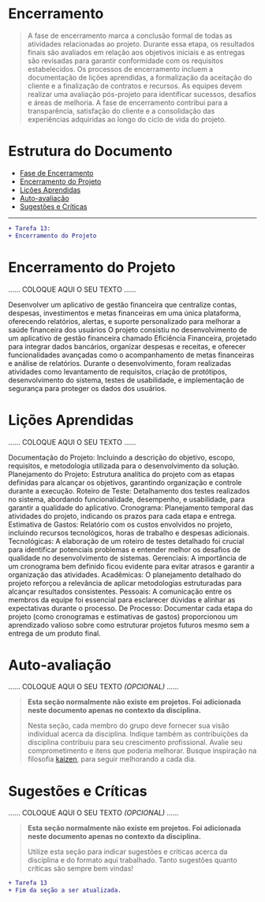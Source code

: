 # Encerramento

> A fase de encerramento marca a conclusão formal de todas as atividades relacionadas ao projeto. 
> Durante essa etapa, os resultados finais são avaliados em relação aos objetivos iniciais e as entregas são revisadas para garantir conformidade com os requisitos estabelecidos. 
> Os processos de encerramento incluem a documentação de lições aprendidas, a formalização da aceitação do cliente e a finalização de contratos e recursos. 
> As equipes devem realizar uma avaliação pós-projeto para identificar sucessos, desafios e áreas de melhoria. 
> A fase de encerramento contribui para a transparência, satisfação do cliente e a consolidação das experiências adquiridas ao longo do ciclo de vida do projeto.

# Estrutura do Documento

- [Fase de Encerramento](#encerramento)
- [Encerramento do Projeto](#encerramento-do-projeto)
- [Lições Aprendidas](#lições-aprendidas)
- [Auto-avaliação](#auto)
- [Sugestões e Críticas](#sugestões-e-críticas)

----
```diff
+ Tarefa 13:
+ Encerramento do Projeto
```

# Encerramento do Projeto

......  COLOQUE AQUI O SEU TEXTO ......

Desenvolver um aplicativo de gestão financeira que centralize contas, despesas, investimentos e metas financeiras em uma única plataforma, oferecendo relatórios, alertas, e suporte personalizado para melhorar a saúde financeira dos usuários 
O projeto consistiu no desenvolvimento de um aplicativo de gestão financeira chamado Eficiência Financeira, projetado para integrar dados bancários, organizar despesas e receitas, e oferecer funcionalidades avançadas como o acompanhamento de metas financeiras e análise de relatórios. Durante o desenvolvimento, foram realizadas atividades como levantamento de requisitos, criação de protótipos, desenvolvimento do sistema, testes de usabilidade, e implementação de segurança para proteger os dados dos usuários. 


# Lições Aprendidas 

......  COLOQUE AQUI O SEU TEXTO ......

Documentação do Projeto: Incluindo a descrição do objetivo, escopo, requisitos, e metodologia utilizada para o desenvolvimento da solução. 
Planejamento do Projeto: Estrutura analítica do projeto com as etapas definidas para alcançar os objetivos, garantindo organização e controle durante a execução. 
Roteiro de Teste: Detalhamento dos testes realizados no sistema, abordando funcionalidade, desempenho, e usabilidade, para garantir a qualidade do aplicativo. 
Cronograma: Planejamento temporal das atividades do projeto, indicando os prazos para cada etapa e entrega. 
Estimativa de Gastos: Relatório com os custos envolvidos no projeto, incluindo recursos tecnológicos, horas de trabalho e despesas adicionais. 
Tecnológicas: A elaboração de um roteiro de testes detalhado foi crucial para identificar potenciais problemas e entender melhor os desafios de qualidade no desenvolvimento de sistemas. 
Gerenciais: A importância de um cronograma bem definido ficou evidente para evitar atrasos e garantir a organização das atividades. 
Acadêmicas: O planejamento detalhado do projeto reforçou a relevância de aplicar metodologias estruturadas para alcançar resultados consistentes. 
Pessoais: A comunicação entre os membros da equipe foi essencial para esclarecer dúvidas e alinhar as expectativas durante o processo. 
De Processo: Documentar cada etapa do projeto (como cronogramas e estimativas de gastos) proporcionou um aprendizado valioso sobre como estruturar projetos futuros mesmo sem a entrega de um produto final. 
# Auto-avaliação

......  COLOQUE AQUI O SEU TEXTO *(OPCIONAL)* ......

> **Esta seção normalmente não existe em projetos. Foi adicionada neste documento apenas no contexto da disciplina.**
>
> Nesta seção, cada membro do grupo deve fornecer sua visão individual acerca da disciplina.
> Indique também as contribuições da disciplina contribuiu para seu crescimento profissional.
> Avalie seu comprometimento e itens que poderia melhorar.
> Busque inspiração na filosofia [kaizen](https://pt.wikipedia.org/wiki/Kaizen), para seguir melhorando a cada dia.


# Sugestões e Críticas

......  COLOQUE AQUI O SEU TEXTO *(OPCIONAL)* ......

> **Esta seção normalmente não existe em projetos. Foi adicionada neste documento apenas no contexto da disciplina.**
>
> Utilize esta seção para indicar sugestões e críticas acerca da disciplina e do formato aqui trabalhado.
> Tanto sugestões quanto críticas são sempre bem vindas!


```diff
+ Tarefa 13
+ Fim da seção a ser atualizada.
```


